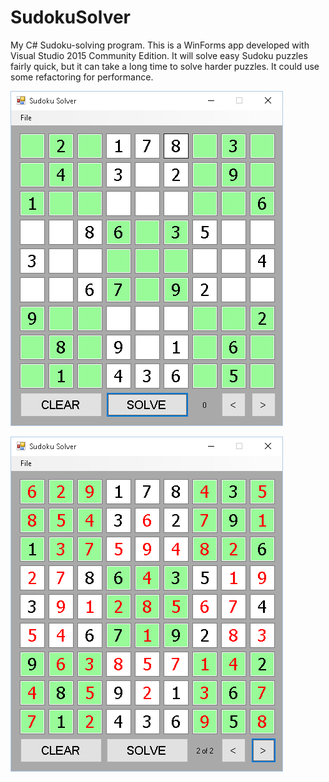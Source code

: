 # SudokuSolver
My C# Sudoku-solving program.  This is a WinForms app developed with Visual Studio 2015 Community Edition.  It will solve easy Sudoku puzzles fairly quick, but it can take a long time to solve harder puzzles.  It could use some refactoring for performance.

![Screenshot 1](SSolve/screenshot1.png)

![Screenshot 2](SSolve/screenshot2.png)
